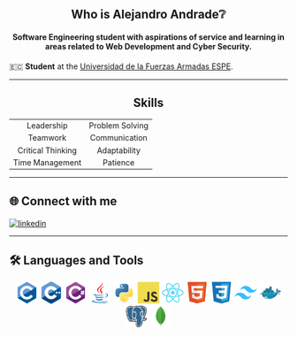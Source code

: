 <h2 align="center">Who is Alejandro Andrade❔</h2>
<h4 align="center">
Software Engineering student with aspirations of service and learning in areas related to Web Development and Cyber Security.
</h4>

<!-- <p align="left">
  <img src="https://komarev.com/ghpvc/?username=mrbowis&label=Profile%20views&color=0e75b6&style=flat" alt="mrbowis" />
</p> -->

🇪🇨 **Student** at the [Universidad de la Fuerzas Armadas ESPE](https://www.espe.edu.ec/).

---

<h2 align="center">Skills</h2>
<table align="center">
    <tr>
        <td align="center">Leadership</td>
        <td align="center">Problem Solving</td>
    </tr>
    <tr>
        <td align="center">Teamwork</td>
        <td align="center">Communication</td>
    </tr>
    <tr>
        <td align="center">Critical Thinking</td>
        <td align="center">Adaptability</td>
    </tr>
    <tr>
        <td align="center">Time Management</td>
        <td align="center">Patience</td>
    </tr>
</table>

---

## 🌐 Connect with me

<a href="https://www.linkedin.com/in/alejandro-andrade-encalada-731b45257/" target="blank">
  <img align="center" src="https://raw.githubusercontent.com/rahuldkjain/github-profile-readme-generator/master/src/images/icons/Social/linked-in-alt.svg" alt="linkedin" height="30" width="40" />
</a>

---

## 🛠️ Languages and Tools

<p align="center">
    <img src="https://raw.githubusercontent.com/devicons/devicon/master/icons/c/c-original.svg" alt="c" width="40" height="40" />
    <img src="https://raw.githubusercontent.com/devicons/devicon/master/icons/cplusplus/cplusplus-original.svg" alt="cplusplus" width="40" height="40" />
    <img src="https://raw.githubusercontent.com/devicons/devicon/master/icons/csharp/csharp-original.svg" alt="csharp" width="40" height="40" />
    <img src="https://raw.githubusercontent.com/devicons/devicon/master/icons/java/java-original.svg" alt="java" width="40" height="40" />
    <img src="https://raw.githubusercontent.com/devicons/devicon/master/icons/python/python-original.svg" alt="python" width="40" height="40" />
    <img src="https://raw.githubusercontent.com/devicons/devicon/master/icons/javascript/javascript-original.svg" alt="javascript" width="40" height="40" />
    <img src="https://raw.githubusercontent.com/devicons/devicon/master/icons/react/react-original.svg" alt="react" width="40" height="40" />
    <img src="https://raw.githubusercontent.com/devicons/devicon/refs/heads/master/icons/html5/html5-original.svg" alt="html5" width=40 height="40" />
    <img src="https://raw.githubusercontent.com/devicons/devicon/refs/heads/master/icons/css3/css3-original.svg" alt="css3" width=40 height="40" />
    <img src="https://raw.githubusercontent.com/devicons/devicon/refs/heads/master/icons/tailwindcss/tailwindcss-original.svg" alt="tailwindcss" width=40 height="40" />
    <img src="https://raw.githubusercontent.com/devicons/devicon/refs/heads/master/icons/docker/docker-original.svg" alt="mongodb" width=40 height="40" />
    <img src="https://raw.githubusercontent.com/devicons/devicon/refs/heads/master/icons/postgresql/postgresql-original.svg" alt="postgresql" width=40 height="40" />
    <img src="https://raw.githubusercontent.com/devicons/devicon/refs/heads/master/icons/mongodb/mongodb-original.svg" alt="mongodb" width=40 height="40" />
</p>
